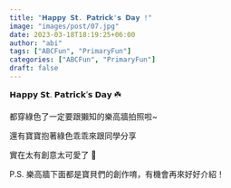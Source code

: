 ```yaml
---
title: "𝗛𝗮𝗽𝗽𝘆 𝗦𝘁. 𝗣𝗮𝘁𝗿𝗶𝗰𝗸'𝘀 𝗗𝗮𝘆 !"
image: "images/post/07.jpg"
date: 2023-03-18T18:19:25+06:00
author: "abi"
tags: ["ABCFun", "PrimaryFun"]
categories: ["ABCFun", "PrimaryFun"]
draft: false
---
```


𝗛𝗮𝗽𝗽𝘆 𝗦𝘁. 𝗣𝗮𝘁𝗿𝗶𝗰𝗸’𝘀 𝗗𝗮𝘆 ☘️

都穿綠色了一定要跟獺知的樂高牆拍照啦~

還有寶寶抱著綠色乖乖來跟同學分享

實在太有創意太可愛了 👯

P.S. 樂高牆下面都是寶貝們的創作唷，有機會再來好好介紹！